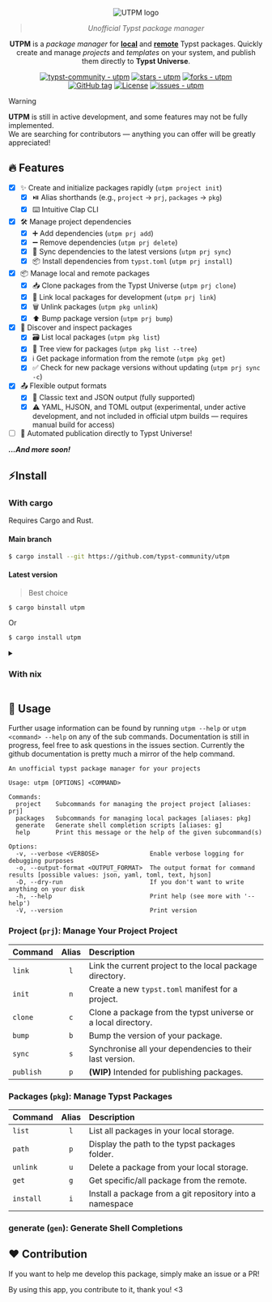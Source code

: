 <div align="center">

![UTPM logo](./assets/logo.svg)

> _Unofficial Typst package manager_

**UTPM** is a _package manager_ for **[local](https://github.com/typst/packages#local-packages)** and **[remote](https://github.com/typst/packages)** Typst packages. Quickly create and manage _projects_ and _templates_ on your system, and publish them directly to **Typst Universe**.  

[![typst-community - utpm](https://img.shields.io/static/v1?label=typst-community&message=utpm&color=blue&logo=github)](https://github.com/typst-community/utpm "Go to GitHub repo")
[![stars - utpm](https://img.shields.io/github/stars/typst-community/utpm?style=social)](https://github.com/typst-community/utpm)
[![forks - utpm](https://img.shields.io/github/forks/typst-community/utpm?style=social)](https://github.com/typst-community/utpm)
<br/>
[![GitHub tag](https://img.shields.io/github/tag/typst-community/utpm?include_prereleases=&sort=semver&color=blue)](https://github.com/typst-community/utpm/releases/)
[![License](https://img.shields.io/badge/License-MIT-blue)](#license)
[![issues - utpm](https://img.shields.io/github/issues/typst-community/utpm)](https://github.com/typst-community/utpm/issues)

</div>


> [!WARNING]  
> **UTPM** is still in active development, and some features may not be fully implemented. \
> We are searching for contributors — anything you can offer will be greatly appreciated!


## 🔥 Features

- [x] ✨ Create and initialize packages rapidly (`utpm project init`)
  - [x] ⏯️ Alias shorthands (e.g., `project` -> `prj`, `packages` -> `pkg`)
  - [x] ⌨️ Intuitive Clap CLI
- [x] 🛠️ Manage project dependencies
  - [x] ➕ Add dependencies (`utpm prj add`)
  - [x] ➖ Remove dependencies (`utpm prj delete`)
  - [x] 🔄 Sync dependencies to the latest versions (`utpm prj sync`)
  - [x] 📦 Install dependencies from `typst.toml` (`utpm prj install`)
- [x] 📦 Manage local and remote packages
  - [x] 📥 Clone packages from the Typst Universe (`utpm prj clone`)
  - [x] 🔗 Link local packages for development (`utpm prj link`)
  - [x] 🗑️ Unlink packages (`utpm pkg unlink`)
  - [x] ⬆️ Bump package version (`utpm prj bump`)
- [x] 🔎 Discover and inspect packages
  - [x] 🗃️ List local packages (`utpm pkg list`)
  - [x] 🌲 Tree view for packages (`utpm pkg list --tree`)
  - [x] ℹ️ Get package information from the remote (`utpm pkg get`)
  - [x] ✅ Check for new package versions without updating (`utpm prj sync -c`)
- [x] 📤 Flexible output formats
  - [x] 📝 Classic text and JSON output (fully supported)
  - [x] ⚠️ YAML, HJSON, and TOML output (experimental, under active development, and not included in official utpm builds — requires manual build for access)
- [ ] 🚀 Automated publication directly to Typst Universe!

**_...And more soon!_**


<div id="install">

## ⚡Install
### With cargo
Requires Cargo and Rust. 

#### Main branch
```bash
$ cargo install --git https://github.com/typst-community/utpm
```

#### Latest version

> Best choice

```bash
$ cargo binstall utpm
```

Or

```bash
$ cargo install utpm
```

<details>
<summary>
  
### With nix

</summary>

#### Nix with flakes enabled:

Get utpm for a bash session without installing it:

```bash
$ nix shell github:typst-community/utpm
```

Or if you use NixOS or home-manager with a flake, install it permanently in your `flake.nix` or your modules:

```nix
{
  inputs.utpm.url = "github:typst-community/utpm";
  # ...

  outputs = { self, nixpkgs, ... }@inputs: {
    # change `yourhostname` or `yourusername` to your actual hostname or username
    nixosConfigurations.yourhostname = nixpkgs.lib.nixosSystem { #or homeConfigurations.yourusername
      system = "x86_64-linux";
      modules = [
        # ...
        {
          environment.systemPackages = [ inputs.utpm.packages.${system}.default ]; #or home.packages
        }
      ];
    };
  };
}
```

#### Nix without flakes:

Clone the repo and then nix-build into the utpm directory:

```bash
git clone https://github.com/typst-community/utpm.git
cd utpm
nix-build
./result/bin/utpm
```
Utpm will be at `./result/bin/utpm`

</details>
<div/>

<div id="usage">

## 🎰 Usage 
Further usage information can be found by running `utpm --help` or `utpm <command> --help` on any of the sub commands. Documentation is still in progress, feel free to ask questions in the issues section. Currently the github documentation is pretty much a mirror of the help command.

```
An unofficial typst package manager for your projects

Usage: utpm [OPTIONS] <COMMAND>

Commands:
  project    Subcommands for managing the project project [aliases: prj]
  packages   Subcommands for managing local packages [aliases: pkg]
  generate   Generate shell completion scripts [aliases: g]
  help       Print this message or the help of the given subcommand(s)

Options:
  -v, --verbose <VERBOSE>              Enable verbose logging for debugging purposes
  -o, --output-format <OUTPUT_FORMAT>  The output format for command results [possible values: json, yaml, toml, text, hjson]
  -D, --dry-run                        If you don't want to write anything on your disk
  -h, --help                           Print help (see more with '--help')
  -V, --version                        Print version
```

### **Project (`prj`)**: Manage Your Project Project
| Command | Alias | Description |
| :--- | :---: | :--- |
| `link` | `l` | Link the current project to the local package directory. |
| `init` | `n` | Create a new `typst.toml` manifest for a project. |
| `clone` | `c` | Clone a package from the typst universe or a local directory. |
| `bump` | `b` | Bump the version of your package. |
| `sync` | `s` | Synchronise all your dependencies to their last version. |
| `publish` | `p` | **(WIP)** Intended for publishing packages. |

### **Packages (`pkg`)**: Manage Typst Packages
| Command | Alias | Description |
| :--- | :---: | :--- |
| `list` | `l` | List all packages in your local storage. |
| `path` | `p` | Display the path to the typst packages folder. |
| `unlink` | `u` | Delete a package from your local storage. |
| `get` | `g` | Get specific/all package from the remote. |
| `install` | `i` | Install a package from a git repository into a namespace |

### **generate (`gen`)**: Generate Shell Completions

<div/>

<div id="contribution">

## ❤️ Contribution

If you want to help me develop this package, simply make an issue or a PR!

By using this app, you contribute to it, thank you! <3

</div>
